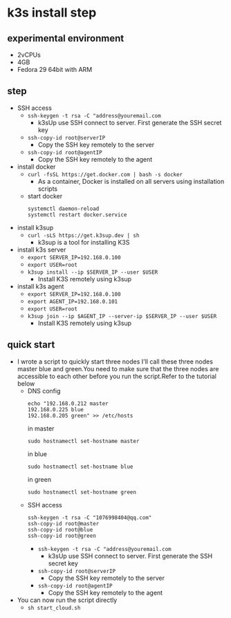 # k3s install step
## experimental environment 
- 2vCPUs 
- 4GB
- Fedora 29 64bit with ARM
## step
- SSH access
    - `ssh-keygen -t rsa -C "address@youremail.com`
        - k3sUp use SSH connect to server. First generate the SSH secret key
    - `ssh-copy-id root@serverIP`
        - Copy the SSH key remotely to the server
    - `ssh-copy-id root@agentIP`
        - Copy the SSH key remotely to the agent
- install docker
    - `curl -fsSL https://get.docker.com | bash -s docker`
        - As a container, Docker is installed on all servers using installation scripts
    - start docker
        ```
        systemctl daemon-reload
        systemctl restart docker.service
        ```
- install k3sup
    - `curl -sLS https://get.k3sup.dev | sh`
        - k3sup is a tool for installing K3S
- install k3s server
    - `export SERVER_IP=192.168.0.100`
    - `export USER=root`
    - `k3sup install --ip $SERVER_IP --user $USER`
        - Install K3S remotely using k3sup
- install k3s agent
    - `export SERVER_IP=192.168.0.100`
    - `export AGENT_IP=192.168.0.101`
    - `export USER=root`
    - `k3sup join --ip $AGENT_IP --server-ip $SERVER_IP --user $USER`
        - Install K3S remotely using k3sup
## quick start
- I wrote a script to quickly start three nodes I'll call these three nodes master blue and green.You need to make sure that the three nodes are accessible to each other before you run the script.Refer to the tutorial below
    - DNS config
        ```
        echo "192.168.0.212 master
        192.168.0.225 blue
        192.168.0.205 green" >> /etc/hosts
        ```
        in master
        ```
        sudo hostnamectl set-hostname master
        ```
        in blue
        ```
        sudo hostnamectl set-hostname blue
        ```
        in green
        ```
        sudo hostnamectl set-hostname green
        ```
    - SSH access
        ```
        ssh-keygen -t rsa -C "1076998404@qq.com"
        ssh-copy-id root@master
        ssh-copy-id root@blue
        ssh-copy-id root@green
        ```
        - `ssh-keygen -t rsa -C "address@youremail.com`
            - k3sUp use SSH connect to server. First generate the SSH secret key
        - `ssh-copy-id root@serverIP`
            - Copy the SSH key remotely to the server
        - `ssh-copy-id root@agentIP`
            - Copy the SSH key remotely to the agent
- You can now run the script directly 
    - `sh start_cloud.sh`